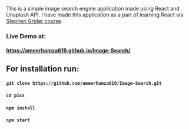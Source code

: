 This is a simple image search engine application made using React and Unsplash API. I have made this application as a part of learning React via [Stephen Grider course](https://www.udemy.com/user/sgslo/).

### Live Demo at: 
#### https://ameerhamza619.github.io/Image-Search/


## For installation run:

#### `git clone https://github.com/ameerhamza619/Image-Search.git`
#### `cd pics`
#### `npm install`
#### `npm start`
